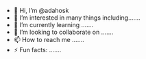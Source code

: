 - 👋 Hi, I’m @adahosk
- 👀 I’m interested in many things including.......
- 🌱 I’m currently learning .......
- 💞️ I’m looking to collaborate on .......
- 📫 How to reach me .......
- ⚡ Fun facts: .......

<!---
adahosk/adahosk is a ✨ special ✨ repository because its `README.md` (this file) appears on your GitHub profile.
You can click the Preview link to take a look at your changes.
--->
